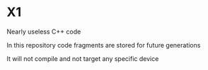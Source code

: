 # X1
Nearly useless C++ code

In this repository code fragments are stored for future generations

It will not compile and not target any specific device
